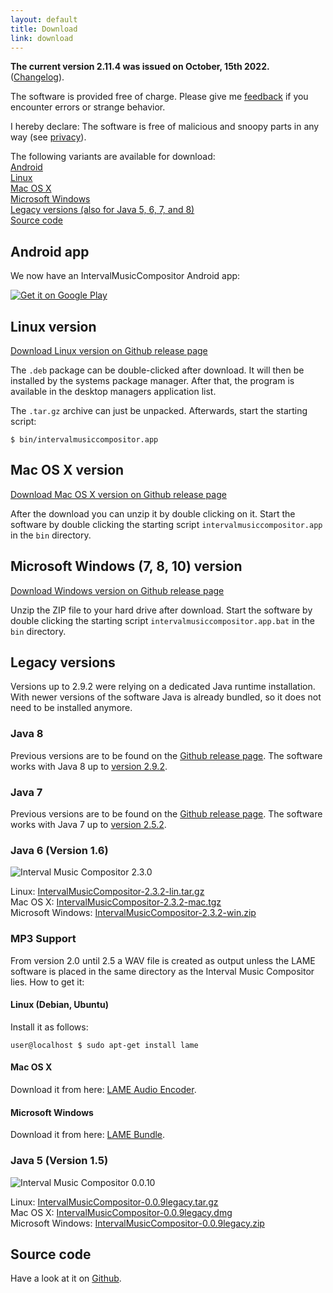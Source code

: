 ```yaml
---
layout: default
title: Download
link: download
---
```


**The current version 2.11.4 was issued on October, 15th 2022.**<br/>
([Changelog](https://raw.githubusercontent.com/nwaldispuehl/interval-music-compositor/master/intervalmusiccompositor.app/src/main/resources/CHANGELOG.txt)).

The software is provided free of charge. Please give me [feedback](feedback_support) if you encounter errors or strange behavior.

I hereby declare: The software is free of malicious and snoopy parts in any way (see [privacy](et_cetera#privacy)).

The following variants are available for download: <br/>
[Android](#android) <br/>
[Linux](#linux) <br/>
[Mac OS X](#osx) <br/>
[Microsoft Windows](#windows) <br/>
[Legacy versions (also for Java 5, 6, 7, and 8)](#legacy) <br/>
[Source code](#source) 


<a name="android"></a>

## Android app

We now have an IntervalMusicCompositor Android app:

<a href='https://play.google.com/store/apps/details?id=ch.retorte.intervalmusiccompositor'><img alt='Get it on Google Play' src='https://play.google.com/intl/en_us/badges/images/generic/en_badge_web_generic.png' style='max-width:256px;'/></a>

<a name="linux"></a>

## Linux version 
[Download Linux version on Github release page](https://github.com/nwaldispuehl/interval-music-compositor/releases/latest)

The `.deb` package can be double-clicked after download. It will then be installed by the systems package manager. After that, the program is available in the desktop managers application list.

The `.tar.gz` archive can just be unpacked. Afterwards, start the starting script:

    $ bin/intervalmusiccompositor.app

<a name="osx"></a>

## Mac OS X version
[Download Mac OS X version on Github release page](https://github.com/nwaldispuehl/interval-music-compositor/releases/latest)

After the download you can unzip it by double clicking on it. Start the software by double clicking the starting script `intervalmusiccompositor.app` in the `bin` directory.

<a name="windows"></a>

## Microsoft Windows (7, 8, 10) version
[Download Windows version on Github release page](https://github.com/nwaldispuehl/interval-music-compositor/releases/latest)

Unzip the ZIP file to your hard drive after download. Start the software by double clicking the starting script `intervalmusiccompositor.app.bat` in the `bin` directory.

<a name="legacy"></a>

## Legacy versions

Versions up to 2.9.2 were relying on a dedicated Java runtime installation. With newer versions of the software Java is already bundled, so it does not need to be installed anymore.

### Java 8
Previous versions are to be found on the [Github release page](https://github.com/nwaldispuehl/interval-music-compositor/releases). The software works with Java 8 up to [version 2.9.2](https://github.com/nwaldispuehl/interval-music-compositor/releases/tag/v2.9.2).

### Java 7
Previous versions are to be found on the [Github release page](https://github.com/nwaldispuehl/interval-music-compositor/releases). The software works with Java 7 up to [version 2.5.2](https://github.com/nwaldispuehl/interval-music-compositor/releases/tag/v2.5.2).

### Java 6 (Version 1.6)
![Interval Music Compositor 2.3.0](/interval-music-compositor/img/imc-2.3.0.jpg)

Linux: [IntervalMusicCompositor-2.3.2-lin.tar.gz](/interval-music-compositor/resources/IntervalMusicCompositor-2.3.2-lin.tar.gz) <br/>
Mac OS X: [IntervalMusicCompositor-2.3.2-mac.tgz](/interval-music-compositor/resources/IntervalMusicCompositor-2.3.2-mac.tgz) <br/>
Microsoft Windows: [IntervalMusicCompositor-2.3.2-win.zip](/interval-music-compositor/resources/IntervalMusicCompositor-2.3.2-win.zip)

### MP3 Support

From version 2.0 until 2.5 a WAV file is created as output unless the LAME software is placed in the same directory as the Interval Music Compositor lies. How to get it:

#### Linux (Debian, Ubuntu)

Install it as follows:

    user@localhost $ sudo apt-get install lame

#### Mac OS X

Download it from here: [LAME Audio Encoder](http://www.thalictrum.com/index.php?pageid=2).

#### Microsoft Windows

Download it from here: [LAME Bundle](http://www.rarewares.org/mp3-lame-bundle.php).

### Java 5 (Version 1.5)
![Interval Music Compositor 0.0.10](/interval-music-compositor/img/imc-0.0.10.jpg)

Linux: [IntervalMusicCompositor-0.0.9legacy.tar.gz](/interval-music-compositor/resources/IntervalMusicCompositor-0.0.9legacy.tar.gz) <br/>
Mac OS X: [IntervalMusicCompositor-0.0.9legacy.dmg](/interval-music-compositor/resources/IntervalMusicCompositor-0.0.9legacy.dmg) <br/>
Microsoft Windows: [IntervalMusicCompositor-0.0.9legacy.zip](/interval-music-compositor/resources/IntervalMusicCompositor-0.0.9legacy.zip)

<a name="source"></a>

## Source code
Have a look at it on [Github](https://github.com/nwaldispuehl/interval-music-compositor).
